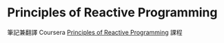 # Principles of Reactive Programming

筆記兼翻譯 Coursera [Principles of Reactive Programming](https://class.coursera.org/reactive-002) 課程
